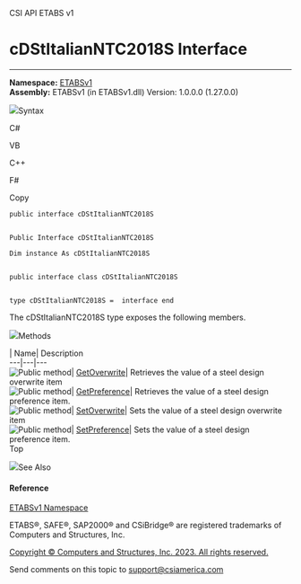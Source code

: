 ﻿

CSI API ETABS v1

# cDStItalianNTC2018S Interface  
  
---  
  
**Namespace:** [ETABSv1](2780f1b8-2033-5289-2298-1cdb2a7508d9.htm)  
**Assembly:** ETABSv1 (in ETABSv1.dll) Version: 1.0.0.0 (1.27.0.0)

![](../icons/SectionExpanded.png)Syntax

C#

VB

C++

F#

Copy

    
    
    public interface cDStItalianNTC2018S
    
    
    Public Interface cDStItalianNTC2018S
    
    Dim instance As cDStItalianNTC2018S
    
    
    public interface class cDStItalianNTC2018S
    
    
    type cDStItalianNTC2018S =  interface end

The cDStItalianNTC2018S type exposes the following members.

![](../icons/SectionExpanded.png)Methods

| Name| Description  
---|---|---  
![Public method](../icons/pubmethod.gif)|
[GetOverwrite](c127f0f5-c9d5-f208-a1ed-05753272c9c7.htm)|  Retrieves the value
of a steel design overwrite item  
![Public method](../icons/pubmethod.gif)|
[GetPreference](98af5107-c440-f694-06e2-b338dd17ecd6.htm)|  Retrieves the
value of a steel design preference item.  
![Public method](../icons/pubmethod.gif)|
[SetOverwrite](3bfae206-cf18-9e29-b7ec-81795e45cd7b.htm)|  Sets the value of a
steel design overwrite item  
![Public method](../icons/pubmethod.gif)|
[SetPreference](a2dea9de-1a06-933c-afe9-3e327c4cd8f6.htm)|  Sets the value of
a steel design preference item.  
Top

![](../icons/SectionExpanded.png)See Also

#### Reference

[ETABSv1 Namespace](2780f1b8-2033-5289-2298-1cdb2a7508d9.htm)

ETABS®, SAFE®, SAP2000® and CSiBridge® are registered trademarks of Computers
and Structures, Inc.  

[Copyright © Computers and Structures, Inc. 2023. All rights
reserved.](http://www.csiamerica.com)

Send comments on this topic to
[support@csiamerica.com](mailto:support%40csiamerica.com?Subject=CSI%20API%20ETABS%20v1)

